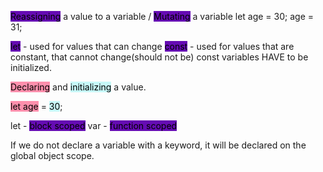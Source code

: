 <mark style="background: #650BB3;">Reassigning</mark> a value to a variable / <mark style="background: #650BB3;">Mutating</mark> a variable
	let age = 30; age = 31;

<mark style="background: #650BB3;">let</mark> - used for values that can change
<mark style="background: #650BB3;">const</mark> - used for values that are constant, that cannot change(should not be)
	const variables HAVE to be initialized.

<mark style="background: #FF5582A6;">Declaring</mark> and <mark style="background: #ABF7F7A6;">initializing</mark> a value.

<mark style="background: #FF5582A6;">let age</mark> = <mark style="background: #ABF7F7A6;">30</mark>;

let - <mark style="background: #650BB3;">block scoped</mark>
var - <mark style="background: #650BB3;">function scoped</mark>

If we do not declare a variable with a keyword, it will be declared on the global object scope.